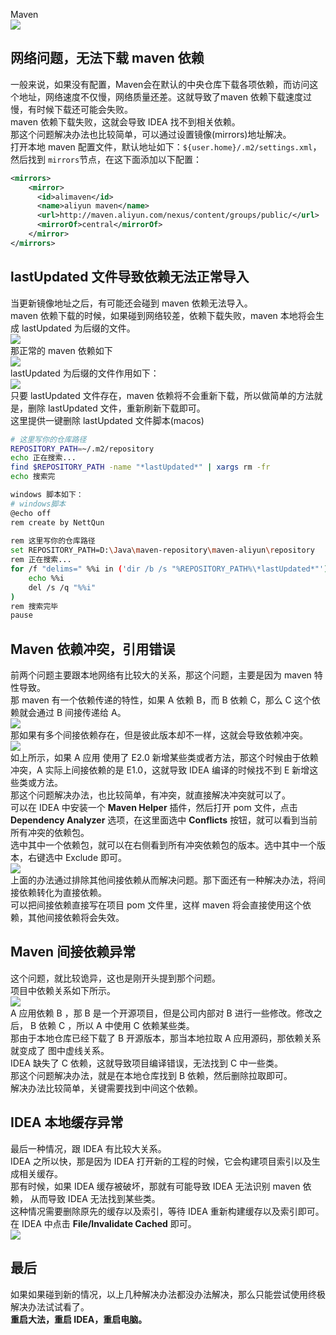 Maven<br />![](https://cdn.nlark.com/yuque/0/2021/webp/396745/1636344692800-7ec89dca-4ef1-4cd8-b496-0835e8108bbf.webp#averageHue=%23eae7ee&clientId=u5c399771-06e7-4&from=paste&id=u9cdedc04&originHeight=618&originWidth=1080&originalType=url&ratio=1&rotation=0&showTitle=false&status=done&style=none&taskId=u863016a8-5ae6-4ffc-a329-6c29fe03cee&title=)
<a name="kKChq"></a>
## 网络问题，无法下载 maven 依赖
一般来说，如果没有配置，Maven会在默认的中央仓库下载各项依赖，而访问这个地址，网络速度不仅慢，网络质量还差。这就导致了maven 依赖下载速度过慢，有时候下载还可能会失败。<br />maven 依赖下载失败，这就会导致 IDEA 找不到相关依赖。<br />那这个问题解决办法也比较简单，可以通过设置镜像(mirrors)地址解决。<br />打开本地 maven 配置文件，默认地址如下：`${user.home}/.m2/settings.xml`，然后找到 `mirrors`节点，在这下面添加以下配置：
```xml
<mirrors>
    <mirror>
      <id>alimaven</id>
      <name>aliyun maven</name>
      <url>http://maven.aliyun.com/nexus/content/groups/public/</url>
      <mirrorOf>central</mirrorOf>        
    </mirror>
</mirrors>
```
<a name="v0MxS"></a>
## lastUpdated 文件导致依赖无法正常导入
当更新镜像地址之后，有可能还会碰到 maven 依赖无法导入。<br />maven 依赖下载的时候，如果碰到网络较差，依赖下载失败，maven 本地将会生成 lastUpdated 为后缀的文件。<br />![](https://cdn.nlark.com/yuque/0/2021/webp/396745/1636344692772-1cc49fb1-c55e-48da-8354-49c101d851b0.webp#averageHue=%2351504c&clientId=u5c399771-06e7-4&from=paste&id=u9856b763&originHeight=120&originWidth=1080&originalType=url&ratio=1&rotation=0&showTitle=false&status=done&style=shadow&taskId=uec1fdb1d-f9a9-4f5a-8893-0062e50c245&title=)<br />那正常的 maven 依赖如下<br />![](https://cdn.nlark.com/yuque/0/2021/webp/396745/1636344692796-bd9bc314-25a5-4c2a-a793-9cff98cbc0f1.webp#averageHue=%23424240&clientId=u5c399771-06e7-4&from=paste&id=uc023321c&originHeight=127&originWidth=1080&originalType=url&ratio=1&rotation=0&showTitle=false&status=done&style=shadow&taskId=udb90c6e3-9285-4284-a8c9-ce6ec6e57c8&title=)<br />lastUpdated 为后缀的文件作用如下：<br />![](https://cdn.nlark.com/yuque/0/2021/webp/396745/1636344692848-8148a37b-bd8a-4a30-ba06-17bbf40a257b.webp#averageHue=%23f4f4f4&clientId=u5c399771-06e7-4&from=paste&id=u7132cad1&originHeight=512&originWidth=1080&originalType=url&ratio=1&rotation=0&showTitle=false&status=done&style=shadow&taskId=u63ef69ca-daca-4856-b441-7c052ee38a3&title=)<br />只要 lastUpdated 文件存在，maven 依赖将不会重新下载，所以做简单的方法就是，删除 lastUpdated 文件，重新刷新下载即可。<br />这里提供一键删除 lastUpdated 文件脚本(macos)
```bash
# 这里写你的仓库路径
REPOSITORY_PATH=~/.m2/repository
echo 正在搜索...
find $REPOSITORY_PATH -name "*lastUpdated*" | xargs rm -fr
echo 搜索完

windows 脚本如下：
# windows脚本
@echo off
rem create by NettQun
  
rem 这里写你的仓库路径
set REPOSITORY_PATH=D:\Java\maven-repository\maven-aliyun\repository
rem 正在搜索...
for /f "delims=" %%i in ('dir /b /s "%REPOSITORY_PATH%\*lastUpdated*"') do (
    echo %%i
    del /s /q "%%i"
)
rem 搜索完毕
pause
```
<a name="shQQW"></a>
## Maven 依赖冲突，引用错误
前两个问题主要跟本地网络有比较大的关系，那这个问题，主要是因为 maven 特性导致。<br />那 maven 有一个依赖传递的特性，如果 A 依赖 B，而 B 依赖 C，那么 C 这个依赖就会通过 B 间接传递给 A。<br />![](https://cdn.nlark.com/yuque/0/2021/webp/396745/1636344692853-a107913a-f25c-459f-b054-55cc7f34a16f.webp#averageHue=%23f8f8f6&clientId=u5c399771-06e7-4&from=paste&id=u7c3cc58a&originHeight=412&originWidth=692&originalType=url&ratio=1&rotation=0&showTitle=false&status=done&style=shadow&taskId=uc0dddc46-447a-4b59-95c8-8ed766e6cbc&title=)<br />那如果有多个间接依赖存在，但是彼此版本却不一样，这就会导致依赖冲突。<br />![](https://cdn.nlark.com/yuque/0/2021/webp/396745/1636344714903-2158ad5b-dbcd-44e4-89bf-0474772172dc.webp#averageHue=%23fcfbf8&clientId=u5c399771-06e7-4&from=paste&id=u6cafc0c8&originHeight=331&originWidth=681&originalType=url&ratio=1&rotation=0&showTitle=false&status=done&style=shadow&taskId=u60b5d2c6-8331-41ab-bab4-3edee4da597&title=)<br />如上所示，如果 A 应用 使用了 E2.0 新增某些类或者方法，那这个时候由于依赖冲突，A 实际上间接依赖的是 E1.0，这就导致 IDEA 编译的时候找不到 E 新增这些类或方法。<br />那这个问题解决办法，也比较简单，有冲突，就直接解决冲突就可以了。<br />可以在 IDEA 中安装一个 **Maven Helper** 插件，然后打开 pom 文件，点击 **Dependency Analyzer** 选项，在这里面选中 **Conflicts** 按钮，就可以看到当前所有冲突的依赖包。<br />选中其中一个依赖包，就可以在右侧看到所有冲突依赖包的版本。选中其中一个版本，右键选中 Exclude 即可。<br />![](https://cdn.nlark.com/yuque/0/2021/webp/396745/1636344693319-d1f61ae9-dd2d-4c30-ba1a-c26ac3395ef4.webp#averageHue=%231a1b21&clientId=u5c399771-06e7-4&from=paste&id=uae53ad20&originHeight=873&originWidth=1080&originalType=url&ratio=1&rotation=0&showTitle=false&status=done&style=none&taskId=u16da22f1-704f-49f5-a472-28a20e39c87&title=)<br />上面的办法通过排除其他间接依赖从而解决问题。那下面还有一种解决办法，将间接依赖转化为直接依赖。<br />可以把间接依赖直接写在项目 pom 文件里，这样 maven 将会直接使用这个依赖，其他间接依赖将会失效。
<a name="FFcc0"></a>
## Maven 间接依赖异常
这个问题，就比较诡异，这也是刚开头提到那个问题。<br />项目中依赖关系如下所示。<br />![](https://cdn.nlark.com/yuque/0/2021/webp/396745/1636344693253-6b1bb418-8dc0-419c-8b24-752e685b9967.webp#averageHue=%23fdfcfc&clientId=u5c399771-06e7-4&from=paste&id=u751bb804&originHeight=331&originWidth=761&originalType=url&ratio=1&rotation=0&showTitle=false&status=done&style=shadow&taskId=u8c82d6d5-b0f7-4909-8504-cb2c440f284&title=)<br />A 应用依赖 B ，那 B 是一个开源项目，但是公司内部对 B 进行一些修改。修改之后， B 依赖 C ，所以 A 中使用 C 依赖某些类。<br />那由于本地仓库已经下载了 B 开源版本，那当本地拉取 A 应用源码，那依赖关系就变成了 图中虚线关系。<br />IDEA 缺失了 C 依赖，这就导致项目编译错误，无法找到 C 中一些类。<br />那这个问题解决办法，就是在本地仓库找到 B 依赖，然后删除拉取即可。<br />解决办法比较简单，关键需要找到中间这个依赖。
<a name="I3cOz"></a>
## IDEA 本地缓存异常
最后一种情况，跟 IDEA 有比较大关系。<br />IDEA 之所以快，那是因为 IDEA 打开新的工程的时候，它会构建项目索引以及生成相关缓存。<br />那有时候，如果 IDEA 缓存被破坏，那就有可能导致 IDEA 无法识别 maven 依赖， 从而导致 IDEA 无法找到某些类。<br />这种情况需要删除原先的缓存以及索引，等待 IDEA 重新构建缓存以及索引即可。<br />在 IDEA 中点击 **File/Invalidate Cached** 即可。<br />![](https://cdn.nlark.com/yuque/0/2021/webp/396745/1636344693343-d3b987af-9898-46ff-9478-813ecd7d7ad0.webp#averageHue=%238e96a0&clientId=u5c399771-06e7-4&from=paste&id=u9d869ce5&originHeight=1016&originWidth=492&originalType=url&ratio=1&rotation=0&showTitle=false&status=done&style=none&taskId=u4c1fe4f8-0fae-4992-af4c-e01d65c1310&title=)
<a name="yzYZm"></a>
## 最后
如果如果碰到新的情况，以上几种解决办法都没办法解决，那么只能尝试使用终极解决办法试试看了。<br />**重启大法，重启 IDEA，重启电脑。**
